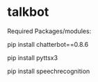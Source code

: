 # talkbot

Required Packages/modules:

pip install chatterbot==0.8.6 

pip install pyttsx3 

pip install speechrecognition
